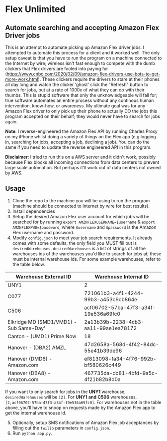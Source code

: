 # Flex Unlimited #
## Automate searching and accepting Amazon Flex Driver jobs ##

This is an attempt to automate picking up Amazon Flex driver jobs. I attempted to automate this process for a client and it worked well. The only setup caveat is that you have to run the program on a machine connected to the Internet by wire; wireless isn't fast enough to compete with the dumb clickers that Flex drivers are fooled into paying for (https://www.cnbc.com/2020/02/09/amazon-flex-drivers-use-bots-to-get-more-work.html). These clickers require the drivers to stare at their phones all day long and watch the clicker 'ghost' click the "Refresh" button to search for jobs, but at a rate of 1000x of what they can do with their thumbs. This is stupid software that only the unknowledgeable will fall for; true software automates an entire process without any continous human intervention, know-how, or awareness. My ultimate goal was for any Amazon Flex driver to only pick up their phone to actually DO the jobs this program accepted on their behalf; they would never have to search for jobs again. 

**Note**: I reverse-engineered the Amazon Flex API by running Charles Proxy on my iPhone whilst doing a variety of things on the Flex app (e.g logging in, searching for jobs, accepting a job, declining a job). You can do the same if you need to update the reverse engineered API in this program.

**Disclaimer**: I tried to run this on a AWS server and it didn't work, possibly because Flex blocks all incoming connections from data centers to prevent large scale automation. But perhaps it'll work out of data centers not owned by AWS. 

## Usage ##

1. Clone the repo to the machine you will be using to run the program (machine should be connected to Internet by wire for best results).
2. Install dependencies
3. Setup the desired Amazon Flex user account for which jobs will be searched for by running `export AMZNFLEXUSERNAME=$username` & `export AMZNFLEXPWD=$password`, where `$username` and `$password` is the Amazon Flex username and password.
4. Modify `config.json` to meet your job search requirements. It already comes with some defaults; the only field you MUST fill out is `desiredWarehouses`. `desiredWarehouses` is a list of strings of all the warehouses ids of the warehouses you'd like to search for jobs at; these must be internal warehouse ids. For some example warehouses, refer to the table below.

| Warehouse External ID | Warehouse Internal ID |
| --------------------- | ---------------------- |
|  UNY1 | 2 |
| C077| 721061b3-a4f1-4244-99b3-a453c9cb864e|
| C506| acf06702-57ba-47f3-a34f-19e536a69fc0|
| Elkridge MD (SMD1/VMD1) - Sub Same-Day' | 2a13b39b-2238-4cb3-aa11-99ae1ea78172 |
| Canton - (UMD1) Prime Now | 18 |
| Hanover - (DBA2) AMZL | 47d2658a-568d-4f42-84dc-55e41b39de96 |
| Hanover (DMD6) - Amazon.com | ef813098-fa34-4f76-992b-bf580626c449 |
| Hanover (DBA8) - Amazon.com | 467735da-dc81-4bfd-9a5c-4f21b82b8d0a |


If you want to only search for jobs in the **UNY1** warehouse, `desiredWarehouses` will be `[2]`. For **UNY1** **and** **C506** warehouses, `[2,acf06702-57ba-47f3-a34f-19e536a69fc0]`. For warehouses not in the table above, you'll have to snoop on requests made by the Amazon Flex app to get the internal warehouse id.

5. Optionally, setup SMS notifications of Amazon Flex job acceptances by filling out the `twilio` parameters in `config.json`.
6. Run `python app.py`.




